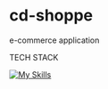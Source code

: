 # cd-shoppe
e-commerce application

TECH STACK

[![My Skills](https://skillicons.dev/icons?i=mongodb,express,react,nodejs,html,css,nodejs,vscode,git,github,firebase)](https://skillicons.dev)
